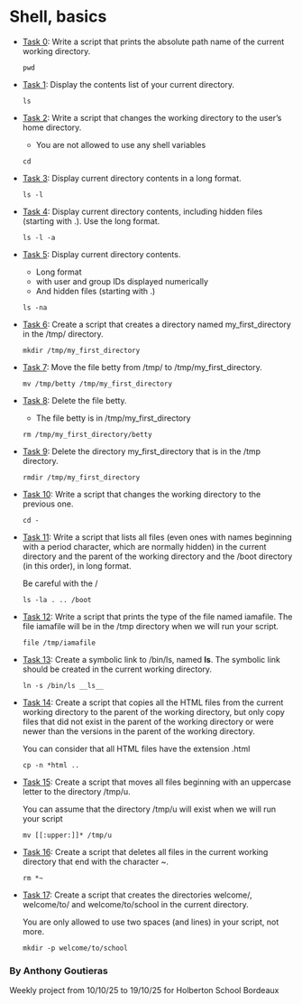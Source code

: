 # Shell, basics

* [Task 0](./0-current_working_directory): Write a script that prints the absolute path name of the current working directory.
  ```
  pwd
  ```

* [Task 1](./1-listit): Display the contents list of your current directory.
  ```
  ls
  ```
* [Task 2](./2-bring_me_home): Write a script that changes the working directory to the user’s home directory.

  * You are not allowed to use any shell variables
    
  ```
  cd
  ```
  
* [Task 3](./3-listfiles): Display current directory contents in a long format.
  ```
  ls -l
  ```
  
* [Task 4](./4-listmorefiles): Display current directory contents, including hidden files (starting with .). Use the long format.
  ```
  ls -l -a
  ```
  
* [Task 5](./5-listfilesdigitonly): Display current directory contents.

  * Long format
  * with user and group IDs displayed numerically
  * And hidden files (starting with .)
  ```
  ls -na
  ```
  
* [Task 6](./6-firstdirectory): Create a script that creates a directory named my_first_directory in the /tmp/ directory.
  ```
  mkdir /tmp/my_first_directory
  ```
  
* [Task 7](./7-movethatfile): Move the file betty from /tmp/ to /tmp/my_first_directory.
  ```
  mv /tmp/betty /tmp/my_first_directory
  ```
  
* [Task 8](./8-firstdelete): Delete the file betty.

  * The file betty is in /tmp/my_first_directory
  ```
  rm /tmp/my_first_directory/betty
  ```
  
* [Task 9](./9-firstdirdeletion): Delete the directory my_first_directory that is in the /tmp directory.
  ```
  rmdir /tmp/my_first_directory
  ```
  
* [Task 10](./10-back): Write a script that changes the working directory to the previous one.
  ```
  cd -
  ```
  
* [Task 11](./11-lists): Write a script that lists all files (even ones with names beginning with a period character, which are normally hidden) in the current directory and the parent of the working directory and the /boot directory (in this order), in long format.

     Be careful with the /
  ```
  ls -la . .. /boot
  ```
  
* [Task 12](./12-file_type): Write a script that prints the type of the file named iamafile. The file iamafile will be in the /tmp directory when we will run your script.
  ```
  file /tmp/iamafile
  ```
  
* [Task 13](./13-symbolic_link): Create a symbolic link to /bin/ls, named __ls__. The symbolic link should be created in the current working directory.
  ```
  ln -s /bin/ls __ls__
  ```
  
* [Task 14](./14-copy_html): Create a script that copies all the HTML files from the current working directory to the parent of the working directory, but only copy files that did not exist in the parent of the working directory or were newer than the versions in the parent of the working directory.

     You can consider that all HTML files have the extension .html
  ```
  cp -n *html ..
  ```
  
* [Task 15](./15-lets_move): Create a script that moves all files beginning with an uppercase letter to the directory /tmp/u.

     You can assume that the directory /tmp/u will exist when we will run your script
  ```
  mv [[:upper:]]* /tmp/u
  ```
  
* [Task 16](./16-clean_emacs): Create a script that deletes all files in the current working directory that end with the character ~.
  ```
  rm *~ 
  ```
  
* [Task 17](./17-tree): Create a script that creates the directories welcome/, welcome/to/ and welcome/to/school in the current directory.

     You are only allowed to use two spaces (and lines) in your script, not more.
  ```
  mkdir -p welcome/to/school
  ```

### By Anthony Goutieras
  Weekly project from 10/10/25 to 19/10/25 for Holberton School Bordeaux
